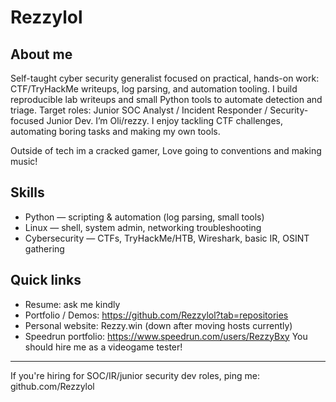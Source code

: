 # Rezzylol
## About me

Self-taught cyber security generalist focused on practical, hands-on work: CTF/TryHackMe writeups, log parsing, and automation tooling. I build reproducible lab writeups and small Python tools to automate detection and triage. Target roles: Junior SOC Analyst / Incident Responder / Security-focused Junior Dev.
I’m Oli/rezzy. I enjoy tackling CTF challenges, automating boring tasks and making my own tools. 

Outside of tech im a cracked gamer, Love going to conventions and making music!

## Skills
- Python — scripting & automation (log parsing, small tools)
- Linux — shell, system admin, networking troubleshooting
- Cybersecurity — CTFs, TryHackMe/HTB, Wireshark, basic IR, OSINT gathering

## Quick links
- Resume: ask me kindly
- Portfolio / Demos: https://github.com/Rezzylol?tab=repositories
- Personal website: Rezzy.win (down after moving hosts currently)
- Speedrun portfolio: https://www.speedrun.com/users/RezzyBxy You should hire me as a videogame tester!


---
If you're hiring for SOC/IR/junior security dev roles, ping me: github.com/Rezzylol

